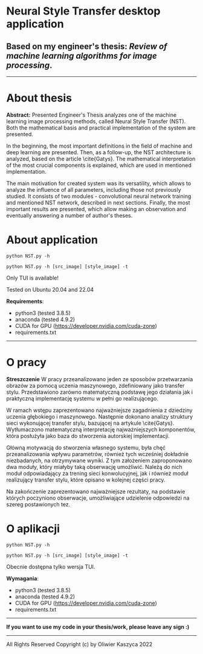 # Neural Style Transfer desktop application
## Based on my engineer's thesis: *Review of machine learning algorithms for image processing*.
---
# About thesis

**Abstract:** Presented Engineer's Thesis analyzes one of the machine learning image processing methods, called Neural Style Transfer (NST). Both the mathematical basis and practical implementation of the system are presented.

In the beginning, the most important definitions in the field of machine and deep learning are presented. Then, as a follow-up, the NST architecture is analyzed, based on the article \cite{Gatys}. The mathematical interpretation of the most crucial components is explained, which are used in mentioned implementation.

The main motivation for created system was its versatility, which allows to analyze the influence of all parameters, including those not previously studied. It consists of two modules - convolutional neural network training and mentioned NST network, described in next sections.
Finally, the most important results are presented, which allow making an observation and eventually answering a number of author's theses. 

# About application

`python NST.py -h`

`python NST.py -h [src_image] [style_image] -t`

Only TUI is available!

Tested on Ubuntu 20.04 and 22.04 

**Requirements**:
 - python3 (tested 3.8.5)
 - anaconda (tested 4.9.2)
 - CUDA for GPU (https://developer.nvidia.com/cuda-zone)
 - requirements.txt
 
___

# O pracy

**Streszczenie** W pracy przeanalizowano jeden ze sposobów przetwarzania obrazów za pomocą uczenia maszynowego, zdefiniowany jako transfer stylu. Przedstawiono zarówno matematyczną podstawę jego działania jak i praktyczną implementację systemu w pełni go realizującego. 

W ramach wstępu zaprezentowano najważniejsze zagadnienia z dziedziny uczenia głębokiego i maszynowego. Następnie dokonano analizy struktury sieci wykonującej transfer stylu, bazującej na artykule \cite{Gatys}. Wytłumaczono matematyczną interpretację najważniejszych komponentów, która posłużyła jako baza do stworzenia autorskiej implementacji.

Główną motywacją do stworzenia własnego systemu, była chęć przeanalizowania wpływu parametrów, również tych wcześniej dokładnie niezbadanych, na otrzymywane wyniki. Z tym założeniem zaproponowano dwa moduły, który miałyby taką obserwację umożliwić. Należą do nich moduł odpowiadający za trening sieci konwolucyjnej, jak i również moduł realizujący transfer stylu, które opisano w kolejnej części pracy.

Na zakończenie zaprezentowano najważniejsze rezultaty, na podstawie których poczyniono obserwacje, umożliwiające udzielenie odpowiedzi na szereg postawionych tez. 

# O aplikacji

`python NST.py -h`

`python NST.py -h [src_image] [style_image] -t`

Obecnie dostępna tylko wersja TUI.

**Wymagania**:
 - python3 (tested 3.8.5)
 - anaconda (tested 4.9.2)
 - CUDA for GPU (https://developer.nvidia.com/cuda-zone)
 - requirements.txt

---
**If you want to use my code in your thesis/work, please leave any sign :)**
___


All Rights Reserved
Copyright (c) by Oliwier Kaszyca 2022

